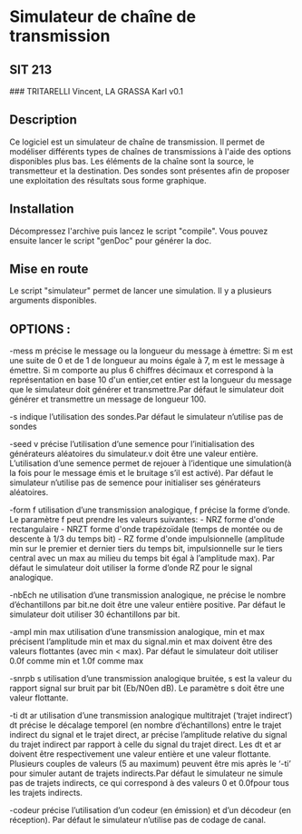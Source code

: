 # Simulateur de chaîne de transmission
## SIT 213
### TRITARELLI Vincent, LA GRASSA Karl
v0.1

## Description
Ce logiciel est un simulateur de chaîne de transmission. Il permet de modéliser
différents types de chaînes de transmissions à l'aide des options disponibles plus bas.
Les éléments de la chaîne sont la source, le transmetteur et la destination. Des sondes sont présentes afin de proposer une exploitation des résultats sous 
forme graphique. 


## Installation
Décompressez l'archive puis lancez le script "compile". Vous pouvez ensuite lancer le script "genDoc" pour générer la doc.


## Mise en route 
Le script "simulateur" permet de lancer une simulation. Il y a plusieurs arguments disponibles.

## OPTIONS :

-mess  m
	précise le message ou la longueur du message à émettre: Si m est une suite de 0 et de 1 de longueur au moins égale à 7,  m est le message à émettre.
	Si m comporte au plus 6 chiffres décimaux et correspond à la représentation en base 10 d'un entier,cet entier est la longueur du message que le simulateur
	doit générer et transmettre.Par défaut le simulateur doit générer et transmettre un message de longueur 100. 

-s 
	indique l’utilisation des sondes.Par défaut le simulateur n’utilise pas de sondes

-seed v
	précise l’utilisation d’une semence pour l’initialisation des générateurs aléatoires du simulateur.v doit être une valeur entière. 
	L’utilisation d’une semence permet de rejouer à l’identique une simulation(à la fois pour le message émis et le bruitage s’il est activé).
	Par défaut le simulateur n’utilise pas de semence pour initialiser ses générateurs aléatoires.

-form  f
	utilisation d’une transmission analogique, f précise la forme d’onde.
Le paramètre f peut prendre les valeurs suivantes:
	- NRZ    forme d'onde rectangulaire 
	- NRZT  forme d'onde trapézoïdale (temps de montée ou de descente à 1/3 du temps bit)
	- RZ      forme d'onde impulsionnelle (amplitude min sur le premier et dernier tiers du temps bit, impulsionnelle sur le tiers central 
	avec un max au milieu du temps bit égal à l’amplitude max). Par défaut le simulateur doit utiliser la forme d’onde RZ pour le signal analogique.

-nbEch  ne
	utilisation d’une transmission analogique, ne précise le nombre d’échantillons par bit.ne  doit être une valeur entière positive.
	Par défaut le simulateur doit utiliser 30 échantillons par bit.

-ampl  min max
	utilisation d’une transmission analogique,  min et max précisent  l’amplitude  min et max du signal.min et max doivent être des 
	valeurs flottantes (avec min < max).
	Par défaut le simulateur doit utiliser  0.0f comme min et 1.0f comme max

-snrpb  s
	utilisation d’une transmission analogique bruitée, s est la valeur du rapport signal sur bruit par bit (Eb/N0en dB).
	Le paramètre s doit être une valeur flottante.

-ti dt ar
	utilisation d’une transmission analogique multitrajet (‘trajet indirect’) dt précise le décalage temporel (en nombre d’échantillons) entre le 
	trajet indirect du signal et le trajet direct, ar précise l’amplitude relative du signal du trajet indirect par rapport à celle du signal du trajet direct.
	Les dt et ar doivent être respectivement une valeur entière et une valeur flottante. Plusieurs couples de valeurs (5 au maximum) peuvent être mis
	après le ‘-ti’ pour simuler autant de trajets indirects.Par défaut le simulateur ne simule pas de trajets indirects, ce qui correspond à 
	des valeurs 0 et 0.0fpour tous les trajets indirects.

-codeur 
	précise l’utilisation d’un codeur (en émission) et d’un décodeur (en réception). Par défaut le simulateur n’utilise pas de codage de canal.
